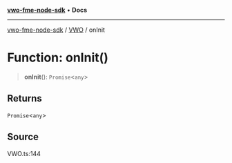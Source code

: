 [**vwo-fme-node-sdk**](../../README.md) • **Docs**

---

[vwo-fme-node-sdk](../../modules.md) / [VWO](../README.md) / onInit

# Function: onInit()

> **onInit**(): `Promise`\<`any`\>

## Returns

`Promise`\<`any`\>

## Source

VWO.ts:144
